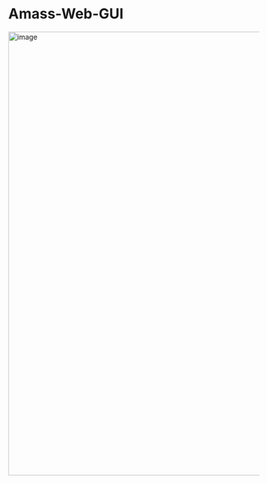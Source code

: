 # Amass-Web-GUI

<img width="864" height="892" alt="image" src="https://github.com/user-attachments/assets/eafedcad-0eca-48bd-98b5-82037de2a7e2" />
